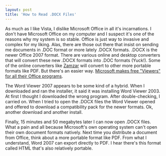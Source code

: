 ```yaml
---
layout: post  
title: 'How to Read .DOCX Files'
---
```

As much as I like Vista, I dislike Microsoft Office in all it's incarnations. I don't have Microsoft Office on my computer and I suspect it's one of the reasons why my system is so stable. Office is just way to invasive and complex for my liking. Alas, there are those out there that insist on sending me documents in .DOC format or more lately .DOCX formats. .DOCX is the newer Office 2007 format. There are various online and desktop converters that will convert these new .DOCX formats into .DOC formats (Yuck!). Some of the online converters like [Zamzar](http://Zamzar.com) will convert to other more portable formats like PDF. But there's an easier way. [Microsoft makes free "Viewers" for all their Office programs](http://office.microsoft.com/en-us/downloads/HA010449811033.aspx).

The Word Viewer 2007 appears to be some kind of a hybrid. When I downloaded and ran the installer, it said it was installing Word Viewer 2003. At first I thought I downloaded the wrong program. After double-checking, I carried on. When I tried to open the .DOCX files the Word Viewer opened and offered to download a compatibility pack for the newer formats. Ok, another download and another install.

Finally, 15 minutes and 50 megabytes later I can now open .DOCX files. What a pain and all because Microsoft's own operating system can't open their own document formats natively. Next time you distribute a document from Office, think about a more portable format like PDF. From what I understand, Word 2007 can export directly to PDF. I hear there's this format called HTML that's also relatively portable.

